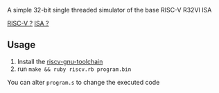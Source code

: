 A simple 32-bit single threaded simulator of the base RISC-V R32VI ISA

[RISC-V ?](https://en.wikipedia.org/wiki/RISC-V)
[ISA ?](https://en.wikipedia.org/wiki/Instruction_set_architecture)

## Usage

1. Install the [riscv-gnu-toolchain](https://github.com/riscv/riscv-gnu-toolchain)
2. run `make && ruby riscv.rb program.bin`

You can alter `program.s` to change the executed code
